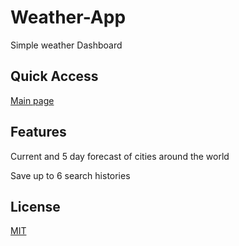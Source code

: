 # Weather-App

Simple weather Dashboard

## Quick Access
[Main page](https://fzl666.github.io/Day-Planner/)

## Features

Current and 5 day forecast of cities around the world

Save up to 6 search histories


## License
[MIT](https://choosealicense.com/licenses/mit/)
